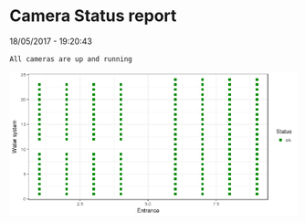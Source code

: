 Camera Status report
================
18/05/2017 - 19:20:43

    All cameras are up and running

![](camreport_files/figure-markdown_github/unnamed-chunk-2-1.png)

